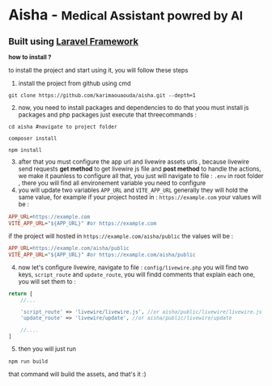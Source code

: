 # Aisha - <small>Medical Assistant powred by AI</smalll>

## Built using [Laravel Framework](https://laravel.com)

**how to install ?**

to install the project and start using it, you will follow these steps

1. install the project from github using cmd

```batch
git clone https://github.com/karimaouaouda/aisha.git --depth=1
```

2. now, you need to install packages and dependencies
   to do that yoou must install js packages and php packages just execute that threecommands :
```batch
cd aisha #navigate to project folder
``` 

```batch
composer install
```
```batch
npm install
```

3. after that you must configure the app url and livewire assets urls , because livewire send requests **get method** to get livewire js file and **post method** to handle the actions, we make it paunless to configure all that, you just will navigate to file : `.env` in root folder , there you will find all environement variable you need to configure
4. you will update two variables `APP_URL` and `VITE_APP_URL` generally they will hold the same value, for example if your project hosted in : `https://example.com` your values will be :

```ini
APP_URL=https://example.com
VITE_APP_URL="${APP_URL}" #or https://example.com
```

if the project will hosted in `https://example.com/aisha/public` the values will be :

```ini
APP_URL=https://example.com/aisha/public
VITE_APP_URL="${APP_URL}" #or https://example.com/aisha/public
```
4. now let's configure livewire, navigate to file : `config/livewire.php` you will find two keys, `script_route` and `update_route`, you will findd comments that explain each one, you will set them to :

```php
return [
    //...

    'script_route' => 'livewire/livewire.js', //or aisha/public/livewire/livewire.js
    'update_route' => 'livewire/update', //or aisha/public/livewire/update

    //....
]
```
5. then you will just run
```sh
npm run build
```
that command will build the assets, and that's it :)

